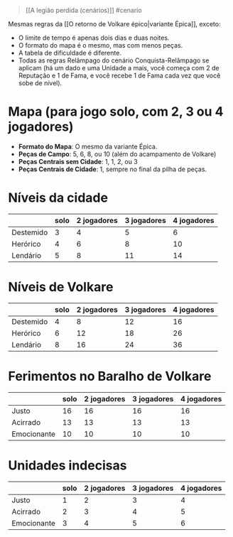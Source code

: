> [[A legião perdida (cenários)]] #cenario

Mesmas regras da [[O retorno de Volkare épico|variante Épica]], exceto:
- O limite de tempo é apenas dois dias e duas noites.
- O formato do mapa é o mesmo, mas com menos peças.
- A tabela de dificuldade é diferente.
- Todas as regras Relâmpago do cenário Conquista-Relâmpago se aplicam (há um dado e uma Unidade a mais, você começa com 2 de Reputação e 1 de Fama, e você recebe 1 de Fama cada vez que você sobe de nível).
# Mapa (para jogo solo, com 2, 3 ou 4 jogadores)
- **Formato do Mapa**: O mesmo da variante Épica.
- **Peças de Campo**: 5, 6, 8, ou 10 (além do acampamento de Volkare)
- **Peças Centrais sem Cidade**: 1, 1, 2, ou 3
- **Peças Centrais de Cidade**: 1, sempre no final da pilha de peças.

# Níveis da cidade

|  | solo | 2 jogadores | 3 jogadores | 4 jogadores |
| ---- | ---- | ---- | ---- | ---- |
| Destemido | 3 | 4 | 5 | 6 |
| Herórico | 4 | 6 | 8 | 10 |
| Lendário | 5 | 8 | 11 | 14 |

# Níveis de Volkare

|  | solo | 2 jogadores | 3 jogadores | 4 jogadores |
| ---- | ---- | ---- | ---- | ---- |
| Destemido | 4 | 8 | 12 | 16 |
| Herórico | 6 | 12 | 18 | 26 |
| Lendário | 8 | 16 | 24 | 36 |

# Ferimentos no Baralho de Volkare

|  | solo | 2 jogadores | 3 jogadores | 4 jogadores |
| ---- | ---- | ---- | ---- | ---- |
| Justo | 16 | 16 | 16 | 16 |
| Acirrado | 13 | 13 | 13 | 13 |
| Emocionante | 10 | 10 | 10 | 10 |

# Unidades indecisas

|  | solo | 2 jogadores | 3 jogadores | 4 jogadores |
| ---- | ---- | ---- | ---- | ---- |
| Justo | 1 | 2 | 3 | 4 |
| Acirrado | 2 | 3 | 4 | 5 |
| Emocionante | 3 | 4 | 5 | 6 |
